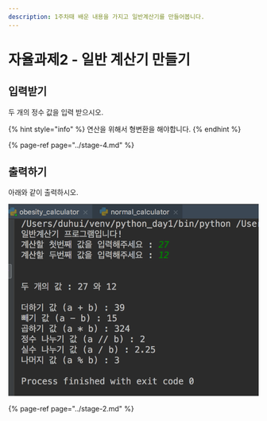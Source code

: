 ```yaml
---
description: 1주차때 배운 내용을 가지고 일반계산기를 만들어봅니다.
---
```


# 자율과제2 - 일반 계산기 만들기

## 입력받기

두 개의 정수 값을 입력 받으시오.

{% hint style="info" %}
연산을 위해서 형변환을 해야합니다.
{% endhint %}

{% page-ref page="../stage-4.md" %}

## 출력하기

아래와 같이 출력하시오.

![&#xC77C;&#xBC18; &#xACC4;&#xC0B0;&#xAE30; &#xCD9C;&#xB825;](../../.gitbook/assets/image%20%2854%29.png)

{% page-ref page="../stage-2.md" %}



